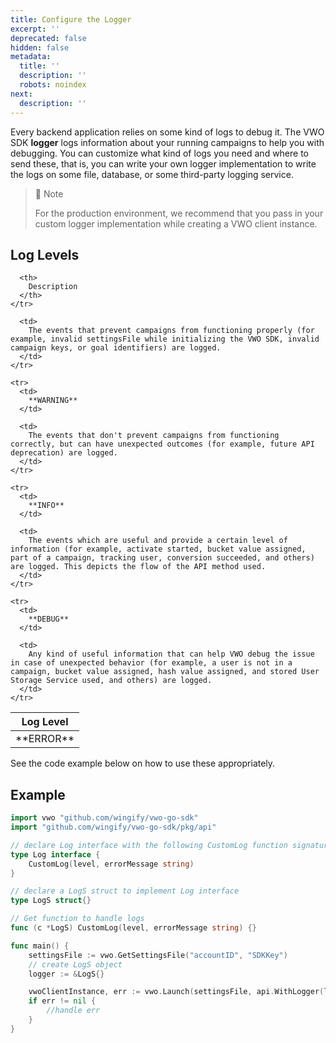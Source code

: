 ```yaml
---
title: Configure the Logger
excerpt: ''
deprecated: false
hidden: false
metadata:
  title: ''
  description: ''
  robots: noindex
next:
  description: ''
---
```

Every backend application relies on some kind of logs to debug it. The VWO SDK **logger** logs information about your running campaigns to help you with debugging. You can customize what kind of logs you need and where to send these, that is, you can write your own logger implementation to write the logs on some file, database, or some third-party logging service.

> 📘 Note
>
> For the production environment, we recommend that you pass in your custom logger implementation while creating a VWO client instance.

## Log Levels

<Table align={["left","left"]}>
  <thead>
    <tr>
      <th>
        Log Level
      </th>

      <th>
        Description
      </th>
    </tr>
  </thead>

  <tbody>
    <tr>
      <td>
        **ERROR** 
      </td>

      <td>
        The events that prevent campaigns from functioning properly (for example, invalid settingsFile while initializing the VWO SDK, invalid campaign keys, or goal identifiers) are logged.
      </td>
    </tr>

    <tr>
      <td>
        **WARNING** 
      </td>

      <td>
        The events that don't prevent campaigns from functioning correctly, but can have unexpected outcomes (for example, future API deprecation) are logged.
      </td>
    </tr>

    <tr>
      <td>
        **INFO** 
      </td>

      <td>
        The events which are useful and provide a certain level of information (for example, activate started, bucket value assigned, part of a campaign, tracking user, conversion succeeded, and others) are logged. This depicts the flow of the API method used.
      </td>
    </tr>

    <tr>
      <td>
        **DEBUG** 
      </td>

      <td>
        Any kind of useful information that can help VWO debug the issue in case of unexpected behavior (for example, a user is not in a campaign, bucket value assigned, hash value assigned, and stored User Storage Service used, and others) are logged.
      </td>
    </tr>
  </tbody>
</Table>

See the code example below on how to use these appropriately.

## Example

```go
import vwo "github.com/wingify/vwo-go-sdk"
import "github.com/wingify/vwo-go-sdk/pkg/api"

// declare Log interface with the following CustomLog function signature
type Log interface {
	CustomLog(level, errorMessage string)
}

// declare a LogS struct to implement Log interface
type LogS struct{}

// Get function to handle logs
func (c *LogS) CustomLog(level, errorMessage string) {}

func main() {
	settingsFile := vwo.GetSettingsFile("accountID", "SDKKey")
	// create LogS object
	logger := &LogS{}

	vwoClientInstance, err := vwo.Launch(settingsFile, api.WithLogger(logger))
	if err != nil {
		//handle err
	}
}
```
